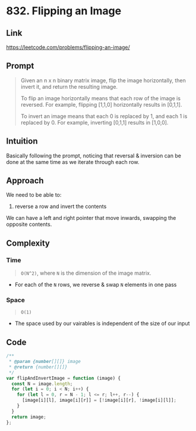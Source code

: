 # 832. Flipping an Image

## Link

https://leetcode.com/problems/flipping-an-image/

## Prompt

> Given an n x n binary matrix image, flip the image horizontally, then invert it, and return the resulting image.
>
> To flip an image horizontally means that each row of the image is reversed.
> For example, flipping [1,1,0] horizontally results in [0,1,1].
>
> To invert an image means that each 0 is replaced by 1, and each 1 is replaced by 0.
> For example, inverting [0,1,1] results in [1,0,0].

## Intuition

Basically following the prompt, noticing that reversal & inversion can be done at the same time as we iterate through each row.

## Approach

We need to be able to:

1. reverse a row and invert the contents

We can have a left and right pointer that move inwards, swapping the opposite contents.

## Complexity

### Time

> `O(N^2)`, where `N` is the dimension of the image matrix.

- For each of the `N` rows, we reverse & swap `N` elements in one pass

### Space

> `O(1)`

- The space used by our vairables is independent of the size of our input

## Code

```js
/**
 * @param {number[][]} image
 * @return {number[][]}
 */
var flipAndInvertImage = function (image) {
  const N = image.length;
  for (let i = 0; i < N; i++) {
    for (let l = 0, r = N - 1; l <= r; l++, r--) {
      [image[i][l], image[i][r]] = [!image[i][r], !image[i][l]];
    }
  }
  return image;
};
```
